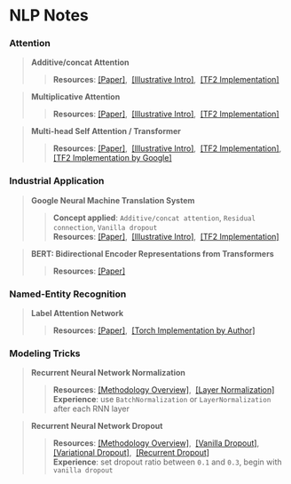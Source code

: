 # NLP Notes
 
### Attention

>**Additive/concat Attention**
>>**Resources**: [[Paper]](https://github.com/ywu94/NLP-Notes/blob/master/Papers/[Attention]Neural-Machine-Translation-by-Jointly-Learning-to-Align-and-Translate.pdf),&nbsp; [[Illustrative Intro]](https://towardsdatascience.com/attn-illustrated-attention-5ec4ad276ee3),&nbsp; [[TF2 Implementation]](https://github.com/ywu94/NLP-Notes/blob/master/Implementations/add-attn-tf2implementation.py)

>**Multiplicative Attention**
>>**Resources**: [[Paper]](https://github.com/ywu94/NLP-Notes/blob/master/Papers/[Attention]Effective-Approaches-to-Attention-based-Neural-Machine-Translation.pdf),&nbsp; [[Illustrative Intro]](https://towardsdatascience.com/attn-illustrated-attention-5ec4ad276ee3),&nbsp; [[TF2 Implementation]](https://github.com/ywu94/NLP-Notes/blob/master/Implementations/mul-attn-tf2implementation.py)

>**Multi-head Self Attention / Transformer**
>>**Resources**: [[Paper]](https://github.com/ywu94/NLP-Notes/blob/master/Papers/[Attention]Attention-Is-All-You-Need.pdf),&nbsp; [[Illustrative Intro]](http://jalammar.github.io/illustrated-transformer/),&nbsp; [[TF2 Implementation]](https://github.com/ywu94/NLP-Notes/tree/master/Implementations/transformer-tf2implementation),&nbsp;
[[TF2 Implementation by Google]](https://www.tensorflow.org/tutorials/text/transformer)
 
### Industrial Application

>**Google Neural Machine Translation System**
>>**Concept applied**: `Additive/concat attention`, `Residual connection`, `Vanilla dropout` <br/>**Resources**: [[Paper]](https://github.com/ywu94/NLP-Notes/blob/master/Papers/[Industry]Google%E2%80%99s-Neural-Machine-Translation-System.pdf),&nbsp; [[Illustrative Intro]](https://towardsdatascience.com/attn-illustrated-attention-5ec4ad276ee3),&nbsp; [[TF2 Implementation]](https://github.com/ywu94/NLP-Notes/blob/master/Implementations/gnmt-tf2implementation.py)

>**BERT: Bidirectional Encoder Representations from Transformers**
>>**Resources**: [[Paper]](https://github.com/ywu94/NLP-Notes/blob/master/Papers/%5BIndustry%5DBERT-Pre-training-of-Deep%20Bidirectional-Transformers-for-Language-Understanding.pdf)

### Named-Entity Recognition

> **Label Attention Network**
>> **Resources**: [[Paper]](https://github.com/ywu94/NLP-Notes/blob/master/Papers/%5BNER%5DHierarchically-Refined-Label-Attention-Network-for-Sequence-Labeling.pdf),&nbsp;  [[Torch Implementation by Author]](https://github.com/Nealcly/BiLSTM-LAN)
   
### Modeling Tricks

>**Recurrent Neural Network Normalization**
>>**Resources**: [[Methodology Overview]](https://mlexplained.com/2018/11/30/an-overview-of-normalization-methods-in-deep-learning/),&nbsp; [[Layer Normalization]](https://github.com/ywu94/NLP-Notes/blob/master/Papers/%5BRNN-Training%5DLayer-Normalization.pdf)<br/>**Experience**: use `BatchNormalization` or `LayerNormalization` after each RNN layer

>**Recurrent Neural Network Dropout**
>>**Resources**: [[Methodology Overview]](https://medium.com/@bingobee01/a-review-of-dropout-as-applied-to-rnns-72e79ecd5b7b),&nbsp; [[Vanilla Dropout]](https://github.com/ywu94/NLP-Notes/blob/master/Papers/%5BRNN-Dropout%5DRecurrent-Neural-Network-Regularization.pdf),&nbsp; [[Variational Dropout]](https://github.com/ywu94/NLP-Notes/blob/master/Papers/%5BRNN-Dropout%5DA-Theoretically-Grounded-Application-of-Dropout-in-Recurrent-Neural-Networks.pdf),&nbsp; [[Recurrent Dropout]](https://github.com/ywu94/NLP-Notes/blob/master/Papers/%5BRNN-Dropout%5DRecurrent-Dropout-without-Memory-Loss.pdf)<br/>**Experience**: set dropout ratio between `0.1` and `0.3`, begin with `vanilla dropout`


